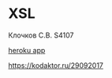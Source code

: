 # XSL

Клочков С.В. S4107

<a href="https://vast-taiga-95367.herokuapp.com/">heroku app</a>


https://kodaktor.ru/29092017
